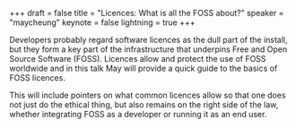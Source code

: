 +++
draft = false
title = "Licences: What is all the FOSS about?"
speaker = "maycheung"
keynote = false
lightning = true
+++

Developers probably regard software licences as the dull part of the install, but they form a key part of the infrastructure that underpins Free and Open Source Software (FOSS).  Licences allow and protect the use of FOSS worldwide and in this talk May will provide a quick guide to the basics of FOSS licences.

This will include pointers on what common licences allow so that one does not just do the ethical thing, but also remains on the right side of the law, whether integrating FOSS as a developer or running it as an end user.
